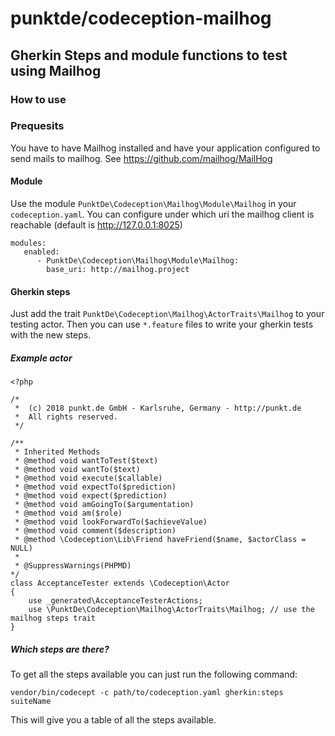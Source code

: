 # punktde/codeception-mailhog

## Gherkin Steps and module functions to test using Mailhog

### How to use

### Prequesits

You have to have Mailhog installed and have your application configured to send mails to mailhog. See https://github.com/mailhog/MailHog

#### Module

Use the module `PunktDe\Codeception\Mailhog\Module\Mailhog` in your `codeception.yaml`. You can configure under which uri the mailhog client is reachable (default is http://127.0.0.1:8025)

```
modules:
   enabled:
      - PunktDe\Codeception\Mailhog\Module\Mailhog:
        base_uri: http://mailhog.project
```


#### Gherkin steps

Just add the trait `PunktDe\Codeception\Mailhog\ActorTraits\Mailhog` to your testing actor. Then you can use `*.feature` files to write your gherkin tests with the new steps.

##### Example actor 

```
<?php

/*
 *  (c) 2018 punkt.de GmbH - Karlsruhe, Germany - http://punkt.de
 *  All rights reserved.
 */

/**
 * Inherited Methods
 * @method void wantToTest($text)
 * @method void wantTo($text)
 * @method void execute($callable)
 * @method void expectTo($prediction)
 * @method void expect($prediction)
 * @method void amGoingTo($argumentation)
 * @method void am($role)
 * @method void lookForwardTo($achieveValue)
 * @method void comment($description)
 * @method \Codeception\Lib\Friend haveFriend($name, $actorClass = NULL)
 *
 * @SuppressWarnings(PHPMD)
*/
class AcceptanceTester extends \Codeception\Actor
{
    use _generated\AcceptanceTesterActions;
    use \PunktDe\Codeception\Mailhog\ActorTraits\Mailhog; // use the mailhog steps trait
}
``` 

##### Which steps are there? 

To get all the steps available you can just run the following command:

```
vendor/bin/codecept -c path/to/codeception.yaml gherkin:steps suiteName
```

This will give you a table of all the steps available.





